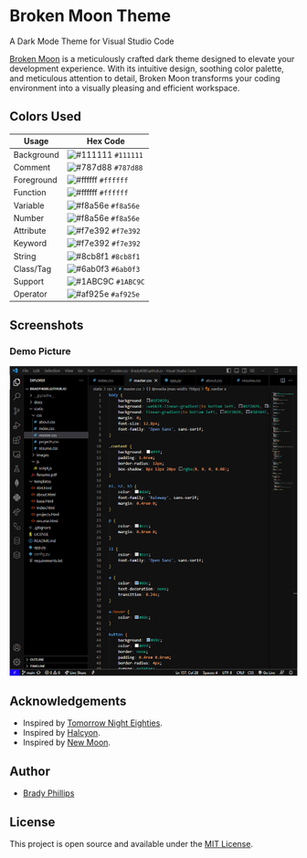 # Broken Moon Theme 
A Dark Mode Theme for Visual Studio Code

[Broken Moon](https://github.com/Brady4080/Broken-Moon/) is a meticulously crafted dark theme designed to elevate your development experience. With its intuitive design, soothing color palette, and meticulous attention to detail, Broken Moon transforms your coding environment into a visually pleasing and efficient workspace.

## Colors Used

| Usage           | Hex Code                                                           |
| --------------- | ------------------------------------------------------------------ |
| Background      | ![#111111](https://placehold.it/15/111111/ffffff?text=+) `#111111` |
| Comment         | ![#787d88](https://placehold.it/15/787d88/000000?text=+) `#787d88` |
| Foreground      | ![#ffffff](https://placehold.it/15/ffffff/000000?text=+) `#ffffff` |
| Function        | ![#ffffff](https://placehold.it/15/ffffff/000000?text=+) `#ffffff` |
| Variable        | ![#f8a56e](https://placehold.it/15/f8a56e/000000?text=+) `#f8a56e` |
| Number          | ![#f8a56e](https://placehold.it/15/f8a56e/000000?text=+) `#f8a56e` |
| Attribute       | ![#f7e392](https://placehold.it/15/f7e392/000000?text=+) `#f7e392` |
| Keyword         | ![#f7e392](https://placehold.it/15/f7e392/000000?text=+) `#f7e392` |
| String          | ![#8cb8f1](https://placehold.it/15/8cb8f1/000000?text=+) `#8cb8f1` |
| Class/Tag       | ![#6ab0f3](https://placehold.it/15/6ab0f3/000000?text=+) `#6ab0f3` |
| Support         | ![#1ABC9C](https://placehold.it/15/1ABC9C/000000?text=+) `#1ABC9C` |
| Operator        | ![#af925e](https://placehold.it/15/af925e/000000?text=+) `#af925e` |

## Screenshots

### Demo Picture

![Broken Moon Demo Picture](images/demo_picture.png)

## Acknowledgements

- Inspired by [Tomorrow Night Eighties](https://github.com/chriskempson/tomorrow-theme).
- Inspired by [Halcyon](https://halcyon-theme.netlify.app/).
- Inspired by [New Moon](https://github.com/taniarascia/new-moon).

## Author

- [Brady Phillips](https://brady4080.github.io/)

## License

This project is open source and available under the [MIT License](LICENSE).
